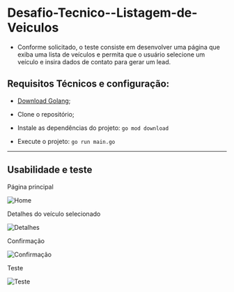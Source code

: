 # Desafio-Tecnico--Listagem-de-Veiculos

- Conforme solicitado, o teste consiste em desenvolver uma página que exiba uma lista de veículos e permita que o usuário selecione um veículo e insira dados de contato para gerar um lead. 

<h2>Requisitos Técnicos e configuração:</h2>

- <a href="https://go.dev/dl/">Download Golang</a>;
  
- Clone o repositório;
  
- Instale as dependências do projeto: `go mod download`
  
- Execute o projeto: `go run main.go`

<hr>

<h2>Usabilidade e teste</h2>

Página principal

![Home](https://github.com/lpereira1025/Desafio-Tecnico--Listagem-de-Veiculos/assets/69816562/563fe7ed-dc57-4ba4-80a6-6eeac1a53fba)

Detalhes do veículo selecionado

![Detalhes](https://github.com/lpereira1025/Desafio-Tecnico--Listagem-de-Veiculos/assets/69816562/5930d08c-c691-40f6-ab8e-eeb25f0f8270)

Confirmação

![Confirmação](https://github.com/lpereira1025/Desafio-Tecnico--Listagem-de-Veiculos/assets/69816562/bcfbdbc2-94b0-456a-b606-e3834cf785d1)

Teste

![Teste](https://github.com/lpereira1025/Desafio-Tecnico--Listagem-de-Veiculos/assets/69816562/4b0d500a-2fc7-4475-b80f-e561cfd1670a)
